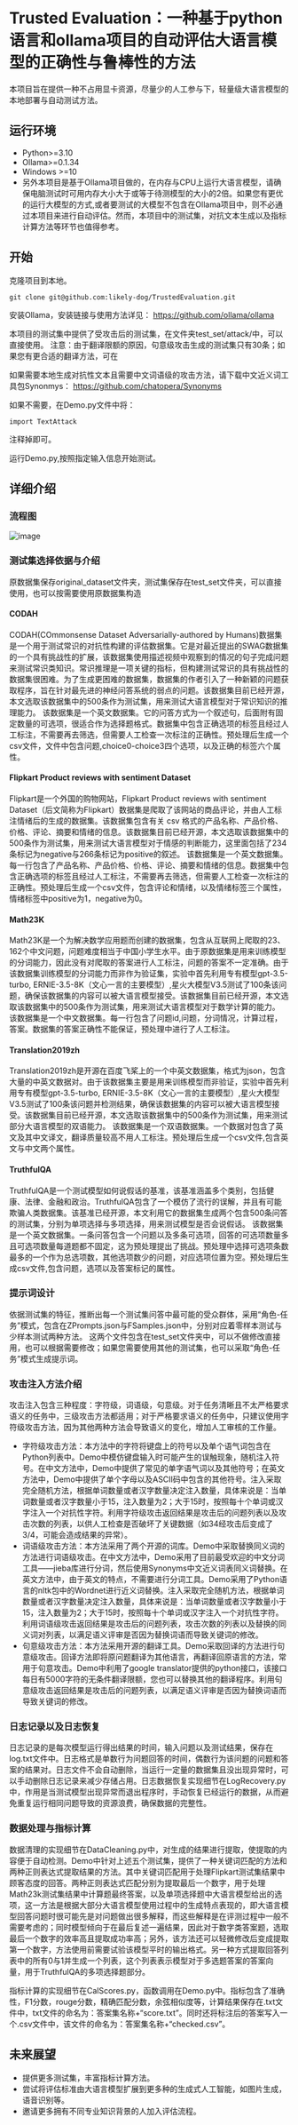 # Trusted Evaluation：一种基于python语言和ollama项目的自动评估大语言模型的正确性与鲁棒性的方法

本项目旨在提供一种不占用显卡资源，尽量少的人工参与下，轻量级大语言模型的本地部署与自动测试方法。

## 运行环境
- Python>=3.10
- Ollama>=0.1.34
- Windows >=10
- 另外本项目是基于Ollama项目做的，在内存与CPU上运行大语言模型，请确保电脑测试时可用内存大小大于或等于待测模型的大小的2倍。如果您有更优的运行大模型的方式,或者要测试的大模型不包含在Ollama项目中，则不必通过本项目来进行自动评估。然而，本项目中的测试集，对抗文本生成以及指标计算方法等环节也值得参考。

## 开始
克隆项目到本地。
```
git clone git@github.com:likely-dog/TrustedEvaluation.git
```
安装Ollama，安装链接与使用方法详见：
https://github.com/ollama/ollama

本项目的测试集中提供了受攻击后的测试集，在文件夹test_set/attack/中，可以直接使用。
注意：由于翻译限额的原因，句意级攻击生成的测试集只有30条；如果您有更合适的翻译方法，可在

如果需要本地生成对抗性文本且需要中文词语级的攻击方法，请下载中文近义词工具包Synonmys：
https://github.com/chatopera/Synonyms

如果不需要，在Demo.py文件中将：
```
import TextAttack
```
注释掉即可。

运行Demo.py,按照指定输入信息开始测试。

## 详细介绍
### 流程图
![image](https://github.com/likely-dog/TrustedEvaluation/assets/72387024/80542b51-a4bf-4945-be49-17441bbbfe30)

### 测试集选择依据与介绍

原数据集保存original_dataset文件夹，测试集保存在test_set文件夹，可以直接使用，也可以按需要使用原数据集构造
#### CODAH
CODAH(COmmonsense Dataset Adversarially-authored by Humans)数据集是一个用于测试常识的对抗性构建的评估数据集。它是对最近提出的SWAG数据集的一个具有挑战性的扩展，该数据集使用描述视频中观察到的情况的句子完成问题来测试常识类知识。常识推理是一项关键的指标，但构建测试常识的具有挑战性的数据集很困难。为了生成更困难的数据集，数据集的作者引入了一种新颖的问题获取程序，旨在针对最先进的神经问答系统的弱点的问题。该数据集目前已经开源，本文选取该数据集中的500条作为测试集，用来测试大语言模型对于常识知识的推理能力。
该数据集是一个英文数据集。它的问答方式为一个叙述句，后面附有固定数量的可选项，很适合作为选择题格式。数据集中包含正确选项的标签且经过人工标注，不需要再去筛选，但需要人工检查一次标注的正确性。预处理后生成一个csv文件，文件中包含问题,choice0-choice3四个选项，以及正确的标签六个属性。

####  Flipkart Product reviews with sentiment Dataset
Flipkart是一个外国的购物网站，Flipkart Product reviews with sentiment Dataset（后文简称为Flipkart）数据集是爬取了该网站的商品评论，并由人工标注情绪后的生成的数据集。该数据集包含有关 csv 格式的产品名称、产品价格、价格、评论、摘要和情绪的信息。该数据集目前已经开源，本文选取该数据集中的500条作为测试集，用来测试大语言模型对于情感的判断能力，这里面包括了234条标记为negative与266条标记为positive的叙述。
该数据集是一个英文数据集。每一行包含了产品名称、产品价格、价格、评论、摘要和情绪的信息。数据集中包含正确选项的标签且经过人工标注，不需要再去筛选，但需要人工检查一次标注的正确性。预处理后生成一个csv文件，包含评论和情绪，以及情绪标签三个属性，情绪标签中positive为1，negative为0。


####  Math23K
Math23K是一个为解决数学应用题而创建的数据集，包含从互联网上爬取的23、162个中文问题，问题难度相当于中国小学生水平。由于原数据集是用来训练模型的分词能力，因此没有对爬取的答案进行人工标注，问题的答案不一定准确。由于该数据集训练模型的分词能力而非作为验证集，实验中首先利用专有模型gpt-3.5-turbo, ERNIE-3.5-8K（文心一言的主要模型）,星火大模型V3.5测试了100条该问题，确保该数据集的内容可以被大语言模型接受。该数据集目前已经开源，本文选取该数据集中的500条作为测试集，用来测试大语言模型对于数学计算的能力。
该数据集是一个中文数据集。每一行包含了问题id,问题，分词情况，计算过程，答案。数据集的答案正确性不能保证，预处理中进行了人工标注。

####  Translation2019zh
Translation2019zh是开源在百度飞桨上的一个中英文数据集，格式为json，包含大量的中英文数据对。由于该数据集主要是用来训练模型而非验证，实验中首先利用专有模型gpt-3.5-turbo, ERNIE-3.5-8K（文心一言的主要模型）,星火大模型V3.5测试了100条该问题并检测结果，确保该数据集的内容可以被大语言模型接受。该数据集目前已经开源，本文选取该数据集中的500条作为测试集，用来测试部分大语言模型的双语能力。
该数据集是一个双语数据集。一个数据对包含了英文及其中文译文，翻译质量较高不用人工标注。预处理后生成一个csv文件,包含英文与中文两个属性。

####  TruthfulQA
TruthfulQA是一个测试模型如何说假话的基准，该基准涵盖多个类别，包括健康、法律、金融和政治。TruthfulQA包含了一个模仿了流行的误解，并且有可能欺骗人类数据集。该基准已经开源，本文利用它的数据集生成两个包含500条问答的测试集，分别为单项选择与多项选择，用来测试模型是否会说假话。
该数据集是一个英文数据集。一条问答包含一个问题以及多条可选项，回答的可选项数量多且可选项数量每道题都不固定，这为预处理提出了挑战。预处理中选择可选项条数最多的一个作为总选项数，其他选项数少的问题，对应选项位置为空。预处理后生成csv文件,包含问题，选项以及答案标记的属性。

### 提示词设计
依据测试集的特征，推断出每一个测试集问答中最可能的受众群体，采用“角色-任务”模式，包含在ZPrompts.json与FSamples.json中，分别对应着零样本测试与少样本测试两种方法。
这两个文件包含在test_set文件夹中，可以不做修改直接用，也可以根据需要修改；如果您需要使用其他的测试集，也可以采取“角色-任务”模式生成提示词。

### 攻击注入方法介绍
攻击注入包含三种程度：字符级，词语级，句意级。对于任务清晰且不太严格要求语义的任务中，三级攻击方法都适用；对于严格要求语义的任务中，只建议使用字符级攻击方法，因为其他两种方法会导致语义的变化，增加人工审核的工作量。
- 字符级攻击方法：本方法中的字符将键盘上的符号以及单个语气词包含在Python列表中。Demo中模仿键盘输入时可能产生的误触现象，随机注入符号。在中文方法中，Demo中提供了常见的单字语气词以及其他符号；在英文方法中，Demo中提供了单个字母以及ASCII码中包含的其他符号。注入采取完全随机方法，根据单词数量或者汉字数量决定注入数量，具体来说是：当单词数量或者汉字数量小于15，注入数量为2；大于15时，按照每十个单词或汉字注入一个对抗性字符。利用字符级攻击返回结果是攻击后的问题列表以及攻击次数的列表，以供人工检查是否破坏了关键数据（如34经攻击后变成了3/4，可能会造成结果的异常）。
- 词语级攻击方法：本方法采用了两个开源的词库。Demo中采取替换同义词的方法进行词语级攻击。在中文方法中，Demo采用了目前最受欢迎的中文分词工具——jieba库进行分词，然后使用Synonyms中文近义词表同义词替换。在英文方法中，由于英文的特点，不需要进行分词工具。Demo采用了Python语言的nltk包中的Wordnet进行近义词替换。注入采取完全随机方法，根据单词数量或者汉字数量决定注入数量，具体来说是：当单词数量或者汉字数量小于15，注入数量为2；大于15时，按照每十个单词或汉字注入一个对抗性字符。利用词语级攻击返回结果是攻击后的问题列表，攻击次数的列表以及替换的同义词对列表，以满足语义评审是否因为替换词语而导致关键词的修改。
- 句意级攻击方法：本方法采用开源的翻译工具。Demo采取回译的方法进行句意级攻击。回译方法即将原问题翻译为其他语言，再翻译回原语言的方法，常用于句意攻击。Demo中利用了google translator提供的python接口，该接口每日有5000字符的无条件翻译限额，您也可以替换其他的翻译程序。利用句意级攻击返回结果是攻击后的问题列表，以满足语义评审是否因为替换词语而导致关键词的修改。

### 日志记录以及日志恢复
日志记录的是每次模型运行得出结果的时间，输入问题以及测试结果，保存在log.txt文件中。日志格式是单数行为问题回答的时间，偶数行为该问题的问题和答案的结果对。日志文件不会自动删除，当运行一定量的数据集且没出现异常时，可以手动删除日志记录来减少存储占用。日志数据恢复实现细节在LogRecovery.py中，作用是当测试模型出现异常而退出程序时，手动恢复已经运行的数据，从而避免重复运行相同问题导致的资源浪费，确保数据的完整性。

### 数据处理与指标计算
  数据清理的实现细节在DataCleaning.py中，对生成的结果进行提取，使提取的内容便于自动检测。Demo中针对上述五个测试集，提供了一种关键词匹配的方法和两种正则表达式提取结果的方法。其中关键词匹配用于处理Flipkart测试集结果中顾客态度的回答。两种正则表达式匹配分别为提取最后一个数字，用于处理Math23k测试集结果中计算题最终答案，以及单项选择题中大语言模型给出的选项，这一方法是根据大部分大语言模型使用过程中的生成特点表现的，即大语言模型回答问题时很可能先是对问题做出很多解释，而这些解释是在评测过程中一般不需要考虑的；同时模型倾向于在最后复述一遍结果，因此对于数字类答案题，选取最后一个数字的效率高且提取成功率高；另外，该方法还可以轻微修改后变成提取第一个数字，方法使用前需要试验该模型平时的输出格式。另一种方式提取回答列表中的所有0与1并生成一个列表，这个列表表示模型对于多选题答案的答案向量，用于TruthfulQA的多项选择题部分。

  指标计算的实现细节在CalScores.py，函数调用在Demo.py中。指标包含了准确性，F1分数，rouge分数，精确匹配分数，余弦相似度等，计算结果保存在.txt文件中，txt文件的命名为：答案集名称+“score.txt”。同时还将标注后的答案写入一个.csv文件中，该文件的命名为：答案集名称+“checked.csv”。

## 未来展望
- 提供更多测试集，丰富指标计算方法。
- 尝试将评估标准由大语言模型扩展到更多种的生成式人工智能，如图片生成，语音识别等。
- 邀请更多拥有不同专业知识背景的人加入评估流程。
